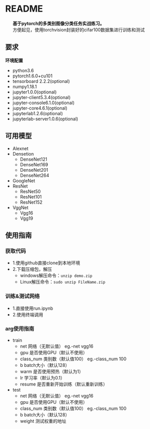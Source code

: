 # README
&nbsp; &nbsp;&nbsp; &nbsp;**基于pytorch的多类别图像分类任务实战练习。**
<br/> &nbsp; &nbsp;&nbsp; &nbsp;方便起见，使用torchvision封装好的cifar100数据集进行训练和测试 </br>


## 要求

**环境配置**

- python3.6
- pytorch1.6.0+cu101
- tensorboard 2.2.2(optional)
- numpy1.18.1
- jupyter1.0.0(optional)
- jupyter-client5.3.4(optional)
- jupyter-console6.1.0(optional)
- jupyter-core4.6.1(optional)
- jupyterlab1.2.6(optional)
- jupyterlab-server1.0.6(optional)

## 可用模型

- Alexnet
- Densetion
  - DenseNet121
  - DenseNet169
  - DenseNet201
  - DenseNet264
- GoogleNet
- ResNet
  - ResNet50
  - ResNet101
  - ResNet152
- VggNet
  - Vgg16
  - Vgg19

## 使用指南

### 获取代码
- 1.使用github直接clone到本地环境
- 2.下载压缩包，解压
  - windows解压命令：`unzip demo.zip`
  - Linux解压命令：`sudo unzip FileName.zip `

### 训练&测试网络
- 1.直接使用run.ipynb
- 2.使用终端调用

### arg使用指南
- train
  - net 网络（无默认值） eg.-net vgg16
  - gpu 是否使用GPU（默认不使用）
  - class_num 类别数（默认值100） eg.-class_num 100
  - b batch大小（默认128）
  - warm 是否使用预热（默认为1）
  - lr 学习率（默认为0.1）
  - resume 是否重新开始训练（默认重新训练）
- test
  - net 网络（无默认值） eg.-net vgg16
  - gpu 是否使用GPU（默认不使用）
  - class_num 类别数（默认值100） eg.-class_num 100
  - b batch大小（默认128）
  - weight 测试权重的地址
